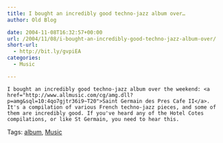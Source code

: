```yaml
---
title: I bought an incredibly good techno-jazz album over…
author: Old Blog

date: 2004-11-08T16:32:57+00:00
url: /2004/11/08/i-bought-an-incredibly-good-techno-jazz-album-over/
short-url:
  - http://bit.ly/gvpiEA
categories:
  - Music

---
```

<div class='microid-http+http:sha1:31aacd4f1d6a33b1bff07c5d6a5dfe2af36a427a'>
  
    I bought an incredibly good techno-jazz album over the weekend: <a href="http://www.allmusic.com/cg/amg.dll?p=amg&sql=10:4qo7gjtr36i9~T20">Saint Germain des Pres Cafe II</a>. It's a compilation of various French techno-jazz pieces, and some of them are incredibly good. If you've heard any of the Hotel Cotes compilations, or like St Germain, you need to hear this.
  
</div>

<div class="st-post-tags">
  Tags: <a href="http://www.cavort.org/tag/album/" title="album" rel="tag">album</a>, <a href="http://www.cavort.org/tag/music/" title="Music" rel="tag">Music</a><br />
</div>